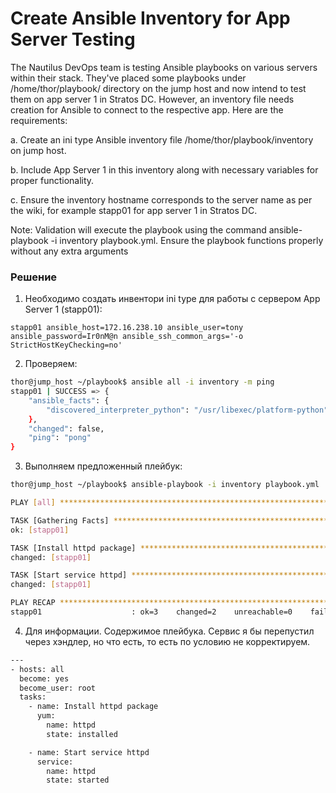 # Create Ansible Inventory for App Server Testing

The Nautilus DevOps team is testing Ansible playbooks on various servers within their stack. They've placed some playbooks under /home/thor/playbook/ directory on the jump host and now intend to test them on app server 1 in Stratos DC. However, an inventory file needs creation for Ansible to connect to the respective app. Here are the requirements:

a. Create an ini type Ansible inventory file /home/thor/playbook/inventory on jump host.

b. Include App Server 1 in this inventory along with necessary variables for proper functionality.

c. Ensure the inventory hostname corresponds to the server name as per the wiki, for example stapp01 for app server 1 in Stratos DC.

Note: Validation will execute the playbook using the command ansible-playbook -i inventory playbook.yml. Ensure the playbook functions properly without any extra arguments

### Решение

1. Необходимо создать инвентори ini type для работы с сервером App Server 1 (stapp01):

`stapp01 ansible_host=172.16.238.10 ansible_user=tony ansible_password=Ir0nM@n ansible_ssh_common_args='-o StrictHostKeyChecking=no'`

2. Проверяем:
```bash
thor@jump_host ~/playbook$ ansible all -i inventory -m ping
stapp01 | SUCCESS => {
    "ansible_facts": {
        "discovered_interpreter_python": "/usr/libexec/platform-python"
    },
    "changed": false,
    "ping": "pong"
}
```

3. Выполняем предложенный плейбук:
```bash
thor@jump_host ~/playbook$ ansible-playbook -i inventory playbook.yml

PLAY [all] *********************************************************************************************************************

TASK [Gathering Facts] *********************************************************************************************************
ok: [stapp01]

TASK [Install httpd package] ***************************************************************************************************
changed: [stapp01]

TASK [Start service httpd] *****************************************************************************************************
changed: [stapp01]

PLAY RECAP *********************************************************************************************************************
stapp01                    : ok=3    changed=2    unreachable=0    failed=0    skipped=0    rescued=0    ignored=0  
```

4. Для информации. Содержимое плейбука. Сервис я бы перепустил через хэндлер, но что есть, то есть по условию не корректируем.
```bash
---
- hosts: all
  become: yes
  become_user: root
  tasks:
    - name: Install httpd package
      yum:
        name: httpd
        state: installed

    - name: Start service httpd
      service:
        name: httpd
        state: started
```
